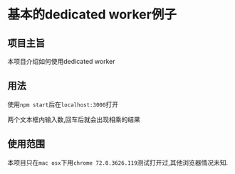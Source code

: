 # 基本的dedicated worker例子

## 项目主旨

本项目介绍如何使用dedicated worker

## 用法

使用`npm start`后在`localhost:3000`打开

两个文本框内输入数,回车后就会出现相乘的结果

## 使用范围

本项目只在`mac osx`下用`chrome 72.0.3626.119`测试打开过,其他浏览器情况未知.